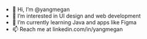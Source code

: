 - 👋 Hi, I’m @yangmegan
- 👀 I’m interested in UI design and web development
- 🌱 I’m currently learning Java and apps like Figma
- 📫 Reach me at linkedin.com/in/yangmegan
<!---
yangmegan/yangmegan is a ✨ special ✨ repository because its `README.md` (this file) appears on your GitHub profile.
You can click the Preview link to take a look at your changes.
--->
